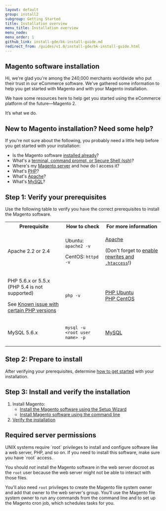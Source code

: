 ```yaml
---
layout: default
group: install2
subgroup: Getting Started
title: Installation overview
menu_title: Installation overview
menu_node: 
menu_order: 1
github_link: install-gde/bk-install-guide.md
redirect_from: /guides/v1.0/install-gde/bk-install-guide.html
---
```


<!-- This topic is referred to from Magento 2 code! Don't change the URL without informing engineering! -->
<!-- Referring file: README.md owned by core -->


<h2>Magento software installation</h2>
Hi, we're glad you're among the 240,000 merchants worldwide who put their trust in our eCommerce software. We've gathered some information to help you get started with Magento and with your Magento installation. 

We have some resources here to help get you started using the eCommerce platform of the future&mdash;Magento 2.

It’s what we do.

<h2>New to Magento installation? Need some help?</h2> 
If you're not sure about the following, you probably need a little help before you get started with your installation:

*	Is the Magento software <a href="{{ site.gdeurl }}install-gde/basics/basics_magento-installed.html">installed already</a>?
*	What's a <a href="{{ site.gdeurl }}install-gde/basics/basics_login.html">terminal, command prompt, or Secure Shell (ssh)</a>?
*	Where's my <a href="{{ site.gdeurl }}install-gde/basics/basics_login.html">Magento server</a> and how do I access it?
*	What's <a href="{{ site.gdeurl }}install-gde/basics/basics_software.html">PHP</a>?
*	What's <a href="{{ site.gdeurl }}install-gde/basics/basics_software.html">Apache</a>?
*	What's <a href="{{ site.gdeurl }}install-gde/basics/basics_software.html">MySQL</a>?

<h2 id="install-verify-prereq">Step 1: Verify your prerequisites</h2>

Use the following table to verify you have the correct prerequisites to install the Magento software.

<table>
	<tbody>
		<tr>
			<th>Prerequisite</th>
			<th>How to check</th>
			<th>For more information</th>
		</tr>
	<tr>
		<td><p>Apache 2.2 or 2.4</p></td>
		<td><p>Ubuntu: <code>apache2 -v</code></p>
		<p>CentOS: <code>httpd -v</code></p></td>
		<td><p><a href="{{ site.gdeurl }}install-gde/prereq/apache.html">Apache</a></p>
			<p>(Don't forget to <a href="{{ site.gdeurl }}install-gde/prereq/apache.html#apache-help-rewrite">enable rewrites and <code>.htaccess</code></a>!)</p></td>
	</tr>
	<tr>
		<td><p>PHP 5.6.x or 5.5.x (PHP 5.4 is not supported)</p>
			<p>See <a href="{{ site.gdeurl }}release-notes/known-issues.html#known-devrc-php">Known issue with certain PHP versions</a></p></td>
		<td><p><code>php -v</code></p></td>
		<td><a href="{{ site.gdeurl }}install-gde/prereq/php-ubuntu.html">PHP Ubuntu</a><br><a href="{{ site.gdeurl }}install-gde/prereq/php-centos.html">PHP CentOS</a></td>
	</tr>
	<tr><td><p>MySQL 5.6.x</p></td>
	<td><p><code>mysql -u &lt;root user name> -p</code></p></td>
	<td><a href="{{ site.gdeurl }}install-gde/prereq/mysql.html">MySQL</a></td>
	</tr>
</tbody>
</table>

<h2>Step 2: Prepare to install</h2>
After verifying your prerequisites, determine <a href="{{ site.gdeurl }}install-gde/install/pre-install.html">how to get started</a> with your installation.

<h2>Step 3: Install and verify the installation</h2>

1.	Install Magento:
	*	<a href="{{ site.gdeurl }}install-gde/install/install-web.html">Install the Magento software using the Setup Wizard</a>
	*	<a href="{{ site.gdeurl }}install-gde/install/cli/install-cli.html">Install Magento software using the command line</a>
2.	<a href="{{ site.gdeurl }}install-gde/install/verify.html">Verify the installation</a>

<h2>Required server permissions</h2>
UNIX systems require `root` privileges to install and configure software like a web server, PHP, and so on. If you need to install this software, make sure you have `root` access.

You should *not* install the Magento software in the web server docroot as the `root` user because the web server might not be able to interact with those files. 

You'll also need `root` privileges to create the Magento file system owner and add that owner to the web server's group. You'll use the Magento file system owner to run any commands from the command line and to set up the Magento cron job, which schedules tasks for you.